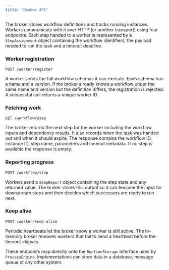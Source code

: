 ```yaml
---
title: "Broker API"
---
```


The broker stores workflow definitions and tracks running instances.
Workers communicate with it over HTTP (or another transport) using four
endpoints.  Each step handed to a worker is represented by a
`StepAssignment` object containing the workflow identifiers, the payload
needed to run the task and a timeout deadline.

### Worker registration

```
POST /worker/register
```

A worker sends the full workflow schemas it can execute.  Each schema has
a name and a version.  If the broker already knows a workflow under the
same name and version but the definition differs, the registration is
rejected.  A successful call returns a unique worker ID.

### Fetching work

```
GET /workflow/step
```

The broker returns the next step for the worker including the workflow
inputs and dependency results.  It also records when the task was
handed out and when it should expire.  The response contains the
workflow ID, instance ID, step name, parameters and timeout metadata.
If no step is available the response is empty.

### Reporting progress

```
POST /workflow/step
```

Workers send a ``StepReport`` object containing the step state and any
returned value. The broker stores this output so it can become the input
for downstream steps and then decides which successors are ready to run
next.

### Keep alive

```
POST /worker/keep-alive
```

Periodic heartbeats let the broker know a worker is still active.
The in-memory broker removes workers that fail to send a heartbeat
before the timeout elapses.

These endpoints map directly onto the `RuntimeStorage` interface used by
`ProcessEngine`. Implementations can store data in a database, message
queue or any other system.
